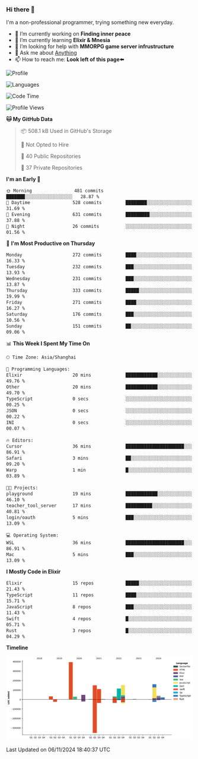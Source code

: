 ### Hi there 👋

I'm a non-professional programmer, trying something new everyday.

<!--
**dyzdyz010/dyzdyz010** is a ✨ _special_ ✨ repository because its `README.md` (this file) appears on your GitHub profile.
-->

- 🔭 I’m currently working on **Finding inner peace**
- 🌱 I’m currently learning **Elixir & Mnesia**
- 🤔 I’m looking for help with **MMORPG game server infrustructure**
- 💬 Ask me about [Anything](https://github.com/dyzdyz010/dyzdyz010/issues)
- 📫 How to reach me: **Look left of this page⬅️**

<!-- - 👯 I’m looking to collaborate on
- 😄 Pronouns: ...
- ⚡ Fun fact: ...
 -->
 
![Profile](https://github-readme-stats.vercel.app/api?username=dyzdyz010&count_private=true&show_icons=true&theme=dracula)

![Languages](https://github-readme-stats.vercel.app/api/top-langs/?username=dyzdyz010&layout=compact&theme=dracula)

<!--START_SECTION:waka-->
![Code Time](http://img.shields.io/badge/Code%20Time-1%2C828%20hrs%2026%20mins-blue)

![Profile Views](http://img.shields.io/badge/Profile%20Views-0-blue)

**🐱 My GitHub Data** 

> 📦 508.1 kB Used in GitHub's Storage 
 > 
> 🚫 Not Opted to Hire
 > 
> 📜 40 Public Repositories 
 > 
> 🔑 37 Private Repositories 
 > 
**I'm an Early 🐤** 

```text
🌞 Morning                481 commits         ███████░░░░░░░░░░░░░░░░░░   28.87 % 
🌆 Daytime                528 commits         ████████░░░░░░░░░░░░░░░░░   31.69 % 
🌃 Evening                631 commits         █████████░░░░░░░░░░░░░░░░   37.88 % 
🌙 Night                  26 commits          ░░░░░░░░░░░░░░░░░░░░░░░░░   01.56 % 
```
📅 **I'm Most Productive on Thursday** 

```text
Monday                   272 commits         ████░░░░░░░░░░░░░░░░░░░░░   16.33 % 
Tuesday                  232 commits         ███░░░░░░░░░░░░░░░░░░░░░░   13.93 % 
Wednesday                231 commits         ███░░░░░░░░░░░░░░░░░░░░░░   13.87 % 
Thursday                 333 commits         █████░░░░░░░░░░░░░░░░░░░░   19.99 % 
Friday                   271 commits         ████░░░░░░░░░░░░░░░░░░░░░   16.27 % 
Saturday                 176 commits         ███░░░░░░░░░░░░░░░░░░░░░░   10.56 % 
Sunday                   151 commits         ██░░░░░░░░░░░░░░░░░░░░░░░   09.06 % 
```


📊 **This Week I Spent My Time On** 

```text
🕑︎ Time Zone: Asia/Shanghai

💬 Programming Languages: 
Elixir                   20 mins             ████████████░░░░░░░░░░░░░   49.76 % 
Other                    20 mins             ████████████░░░░░░░░░░░░░   49.70 % 
TypeScript               0 secs              ░░░░░░░░░░░░░░░░░░░░░░░░░   00.25 % 
JSON                     0 secs              ░░░░░░░░░░░░░░░░░░░░░░░░░   00.22 % 
INI                      0 secs              ░░░░░░░░░░░░░░░░░░░░░░░░░   00.07 % 

🔥 Editors: 
Cursor                   36 mins             ██████████████████████░░░   86.91 % 
Safari                   3 mins              ██░░░░░░░░░░░░░░░░░░░░░░░   09.20 % 
Warp                     1 min               █░░░░░░░░░░░░░░░░░░░░░░░░   03.89 % 

🐱‍💻 Projects: 
playground               19 mins             ████████████░░░░░░░░░░░░░   46.10 % 
teacher_tool_server      17 mins             ██████████░░░░░░░░░░░░░░░   40.81 % 
login/oauth              5 mins              ███░░░░░░░░░░░░░░░░░░░░░░   13.09 % 

💻 Operating System: 
WSL                      36 mins             ██████████████████████░░░   86.91 % 
Mac                      5 mins              ███░░░░░░░░░░░░░░░░░░░░░░   13.09 % 
```

**I Mostly Code in Elixir** 

```text
Elixir                   15 repos            █████░░░░░░░░░░░░░░░░░░░░   21.43 % 
TypeScript               11 repos            ████░░░░░░░░░░░░░░░░░░░░░   15.71 % 
JavaScript               8 repos             ███░░░░░░░░░░░░░░░░░░░░░░   11.43 % 
Swift                    4 repos             █░░░░░░░░░░░░░░░░░░░░░░░░   05.71 % 
Rust                     3 repos             █░░░░░░░░░░░░░░░░░░░░░░░░   04.29 % 
```



**Timeline**

![Lines of Code chart](https://raw.githubusercontent.com/dyzdyz010/dyzdyz010/master/assets/bar_graph.png)


 Last Updated on 06/11/2024 18:40:37 UTC
<!--END_SECTION:waka-->
